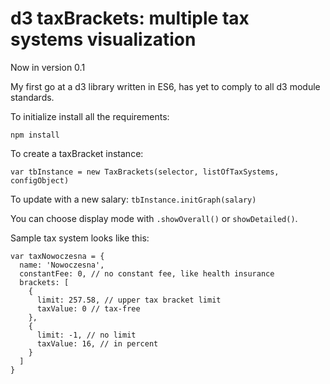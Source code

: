 # d3 taxBrackets: multiple tax systems visualization

Now in version 0.1

My first go at a d3 library written in ES6, has yet to comply to all d3 module standards.

To initialize install all the requirements:

`npm install`

To create a taxBracket instance:

`var tbInstance = new TaxBrackets(selector, listOfTaxSystems, configObject)`

To update with a new salary: `tbInstance.initGraph(salary)`

You can choose display mode with `.showOverall()` or `showDetailed()`.

Sample tax system looks like this:

```
var taxNowoczesna = {
  name: 'Nowoczesna',
  constantFee: 0, // no constant fee, like health insurance
  brackets: [
    {
      limit: 257.58, // upper tax bracket limit
      taxValue: 0 // tax-free
    },
    {
      limit: -1, // no limit
      taxValue: 16, // in percent
    }
  ]
}
```





